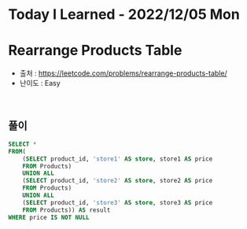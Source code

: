 # Today I Learned - 2022/12/05 Mon

# Rearrange Products Table
- 출처 : https://leetcode.com/problems/rearrange-products-table/
- 난이도 : Easy
<br>

## 풀이
```sql
SELECT *
FROM(
    (SELECT product_id, 'store1' AS store, store1 AS price
    FROM Products)
    UNION ALL
    (SELECT product_id, 'store2' AS store, store2 AS price
    FROM Products)
    UNION ALL
    (SELECT product_id, 'store3' AS store, store3 AS price
    FROM Products)) AS result
WHERE price IS NOT NULL
```
